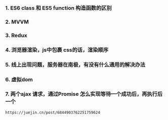 ### 1. ES6 class 和 ES5 function 构造函数的区别

### 2. MVVM 

### 3. Redux

### 4. 浏览器渲染，js中包裹 css的话，渲染顺序

### 5. 线上出现问题，服务器在南极，有没有什么通用的解决办法

### 6. 虚拟dom


### 7. 两个ajax 请求，通过Promise 怎么实现等待一个成功后，再执行后一个
`https://juejin.cn/post/6844903762251759624`